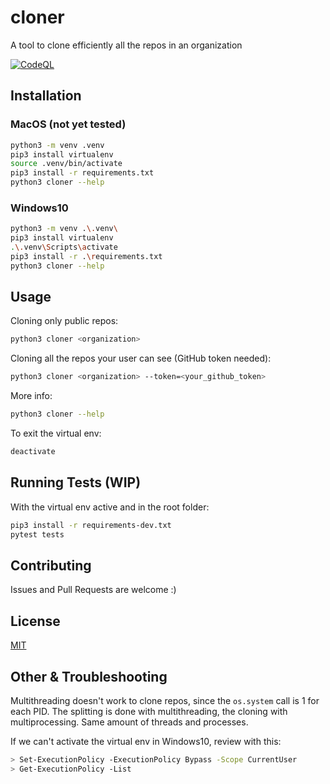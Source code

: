 # cloner

A tool to clone efficiently all the repos in an organization

[![CodeQL](https://github.com/w0rmr1d3r/cloner/actions/workflows/codeql-analysis.yml/badge.svg?branch=master)](https://github.com/w0rmr1d3r/cloner/actions/workflows/codeql-analysis.yml)


## Installation

### MacOS (not yet tested)

```bash
python3 -m venv .venv
pip3 install virtualenv
source .venv/bin/activate
pip3 install -r requirements.txt
python3 cloner --help
```

### Windows10

```bash
python3 -m venv .\.venv\
pip3 install virtualenv
.\.venv\Scripts\activate
pip3 install -r .\requirements.txt
python3 cloner --help
```

## Usage

Cloning only public repos:

```bash
python3 cloner <organization>
```

Cloning all the repos your user can see (GitHub token needed):

```bash
python3 cloner <organization> --token=<your_github_token>
```

More info:

```bash
python3 cloner --help
```

To exit the virtual env:

```bash
deactivate
```

## Running Tests (WIP)

With the virtual env active and in the root folder:

```bash
pip3 install -r requirements-dev.txt
pytest tests
```

## Contributing

Issues and Pull Requests are welcome :)

## License

[MIT](https://github.com/w0rmr1d3r/cloner/blob/master/LICENSE)

## Other & Troubleshooting

Multithreading doesn't work to clone repos, since the `os.system` call is 1 for each PID. The splitting is done with
multithreading, the cloning with multiprocessing. Same amount of threads and processes.

If we can't activate the virtual env in Windows10, review with this:

```bash
> Set-ExecutionPolicy -ExecutionPolicy Bypass -Scope CurrentUser
> Get-ExecutionPolicy -List
```

